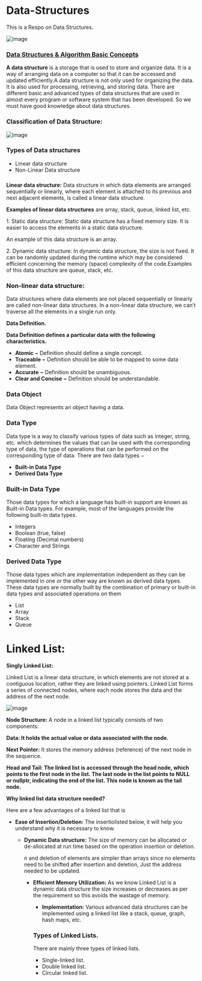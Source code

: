 # Data-Structures
This is a Respo on Data Structures.

![image](https://github.com/KennethNjuguna/Data-Structures/assets/97665556/6689b7e4-5598-4479-9cd4-ceb9fe13c345)


<p><h3><b><u>Data Structures & Algorithm Basic Concepts</u></b></h3></p>

<p><b>A data structure</b> is a storage that is used to store and organize data. It is a way of arranging data on a computer so that it can be accessed and updated efficiently.A data structure is not only used for organizing the data. It is also used for processing, retrieving, and storing data. There are different basic and advanced types of data structures that are used in almost every program or software system that has been developed. So we must have good knowledge about data structures. </p>

<p><b><h3>Classification of Data Structure:</h3> </b></p>

![image](https://github.com/KennethNjuguna/Data-Structures/assets/97665556/1426084d-bc2e-4994-bb5b-929d90227dd9)

<h3>Types of Data structures</h3>
<p><ul><li>Linear data structure</li>
       <li>Non-Linear Data structure</li>
</ul></p>

<p><b><h3></h3>Linear data structure:</b></h3> Data structure in which data elements are arranged sequentially or linearly, where each element is attached to its previous and next adjacent elements, is called a linear data structure.</p> 
<b>Examples of linear data structures</b> are array, stack, queue, linked list, etc.
<p> 1. Static data structure: Static data structure has a fixed memory size. It is easier to access the elements in a static data structure.</p>
An example of this data structure is an array.
<p> 2. Dynamic data structure: In dynamic data structure, the size is not fixed. It can be randomly updated during the runtime which may be considered efficient concerning the memory (space) complexity of the code.Examples of this data structure are queue, stack, etc. </p>


<p><b><h3>Non-linear data structure:</h3></b> Data structures where data elements are not placed sequentially or linearly are called non-linear data structures. In a non-linear data structure, we can’t traverse all the elements in a single run only. </p>

<p><b>Data Definition.</b></p>
<p><b>Data Definition defines a particular data with the following characteristics.</b></p>
<p><ul><li><b>Atomic −</b> Definition should define a single concept.</li>
       <li><b>Traceable −</b> Definition should be able to be mapped to some data element.</li>
       <li><b>Accurate −</b> Definition should be unambiguous.</li>
       <li><b>Clear and Concise −</b> Definition should be understandable.</li></ul></p>
       
<p><b><h3>Data Object</h3></b></p>
<p>Data Object represents an object having a data.</p>

<p><b><h3>Data Type</h3></b></p>
<p>Data type is a way to classify various types of data such as integer, string, etc. which determines the values that can be used with the corresponding type of data, the type of operations that can be performed on the corresponding type of data. There are two data types −</p>
<p><ul><li><b>Built-in Data Type</b></li>
       <li><b>Derived Data Type</b></li>
</ul></p>

<p><b><h3>Built-in Data Type</h3></b></p>
<p>Those data types for which a language has built-in support are known as Built-in Data types. For example, most of the languages provide the following built-in data types.</p>
<p><ul><li>Integers</li>
       <li>Boolean (true, false)</li>
       <li>Floating (Decimal numbers)</li>
       <li>Character and Strings</li></ul>
</p>

<p><b><h3>Derived Data Type</h3></b></p>
<p>Those data types which are implementation independent as they can be implemented in one or the other way are known as derived data types. These data types are normally built by the combination of primary or built-in data types and associated operations on them</p>
<p><ul><li>List</li>
       <li>Array</li>
       <li>Stack</li>
       <li>Queue</li></ul>
</p>

<p><h1>Linked List:</h1></p>
<p><b>Singly Linked List:</b></p>
<p>Linked List is a linear data structure, in which elements are not stored at a contiguous location, rather they are linked using pointers. Linked List forms a series of connected nodes, where each node stores the data and the address of the next node.</p>

![image](https://github.com/KennethNjuguna/Data-Structures/assets/97665556/a2097754-caa8-4059-89ce-238ab21697d0)

<p><b>Node Structure:</b> A node in a linked list typically consists of two components:</p>
<p><b>Data: It holds the actual value or data associated with the node.</b></p>
<p><b>Next Pointer:</b> It stores the memory address (reference) of the next node in the sequence.</p>
<p><b>Head and Tail: The linked list is accessed through the head node, which points to the first node in the list. The last node in the list points to NULL or nullptr, indicating the end of the list. This node is known as the tail node.</p></b>

<p><b>Why linked list data structure needed?</b></p>
Here are a few advantages of a linked list that is 
<p><ul><li><b>Ease of Insertion/Deletion:</b> The insertiolisted below, it will help you understand why it is necessary to know.

<p><ul><li><b>Dynamic Data structure:</b> The size of memory can be allocated or de-allocated at run time based on the operation insertion or deletion.</li></p>n and deletion of elements are simpler than arrays since no elements need to be shifted after insertion and deletion, Just the address needed to be updated.</li></p>
<p><ul><li><b>Efficient Memory Utilization:</b>  As we know Linked List is a dynamic data structure the size increases or decreases as per the requirement so this avoids the wastage of memory.</li></p>
<p><ul><li><b>Implementation:</b>  Various advanced data structures can be implemented using a linked list like a stack, queue, graph, hash maps, etc.</li></p></ul>

<h3>Types of Linked Lists.</h3>
There are mainly three types of linked lists.
<ul><li>Single-linked list.</li>
     <li>Double linked list.</li>
     <li>Circular linked list.</li></ul>

